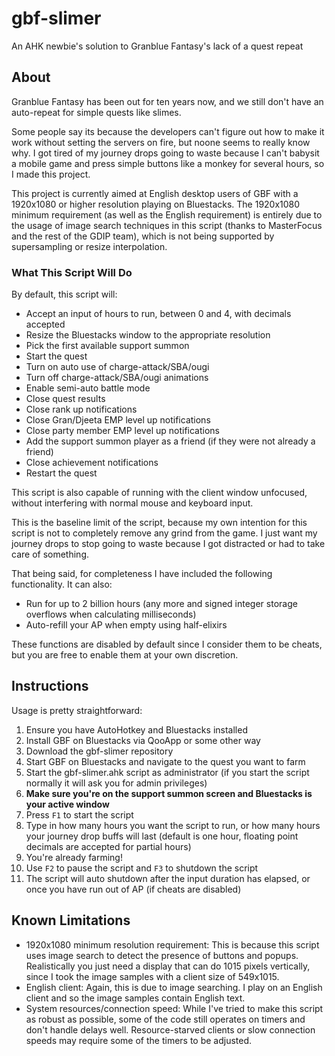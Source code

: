# gbf-slimer
An AHK newbie's solution to Granblue Fantasy's lack of a quest repeat

## About
Granblue Fantasy has been out for ten years now, and we still don't have an auto-repeat for simple quests like slimes.

Some people say its because the developers can't figure out how to make it work without setting the servers on fire, but noone seems to really know why.
I got tired of my journey drops going to waste because I can't babysit a mobile game and press simple buttons like a monkey for several hours, so I made this project.

This project is currently aimed at English desktop users of GBF with a 1920x1080 or higher resolution playing on Bluestacks.
The 1920x1080 minimum requirement (as well as the English requirement) is entirely due to the usage of image search techniques in this script (thanks to MasterFocus and the rest of the GDIP team),
which is not being supported by supersampling or resize interpolation.

### What This Script Will Do
By default, this script will:
- Accept an input of hours to run, between 0 and 4, with decimals accepted
- Resize the Bluestacks window to the appropriate resolution
- Pick the first available support summon
- Start the quest
- Turn on auto use of charge-attack/SBA/ougi
- Turn off charge-attack/SBA/ougi animations
- Enable semi-auto battle mode
- Close quest results
- Close rank up notifications
- Close Gran/Djeeta EMP level up notifications
- Close party member EMP level up notifications
- Add the support summon player as a friend (if they were not already a friend)
- Close achievement notifications
- Restart the quest

This script is also capable of running with the client window unfocused, without interfering with normal mouse and keyboard input.

This is the baseline limit of the script, because my own intention for this script is not to completely remove any grind from the game.
I just want my journey drops to stop going to waste because I got distracted or had to take care of something.

That being said, for completeness I have included the following functionality.
It can also:
- Run for up to 2 billion hours (any more and signed integer storage overflows when calculating milliseconds)
- Auto-refill your AP when empty using half-elixirs

These functions are disabled by default since I consider them to be cheats, but you are free to enable them at your own discretion.

## Instructions
Usage is pretty straightforward:
1. Ensure you have AutoHotkey and Bluestacks installed
2. Install GBF on Bluestacks via QooApp or some other way
3. Download the gbf-slimer repository
4. Start GBF on Bluestacks and navigate to the quest you want to farm
5. Start the gbf-slimer.ahk script as administrator (if you start the script normally it will ask you for admin privileges)
6. **Make sure you're on the support summon screen and Bluestacks is your active window**
7. Press `F1` to start the script
8. Type in how many hours you want the script to run, or how many hours your journey drop buffs will last (default is one hour, floating point decimals are accepted for partial hours)
9. You're already farming!
10. Use `F2` to pause the script and `F3` to shutdown the script
11. The script will auto shutdown after the input duration has elapsed, or once you have run out of AP (if cheats are disabled)

## Known Limitations
- 1920x1080 minimum resolution requirement: This is because this script uses image search to detect the presence of buttons and popups. Realistically you just need a display that can do 1015 pixels vertically, since I took the image samples with a client size of 549x1015.
- English client: Again, this is due to image searching. I play on an English client and so the image samples contain English text.
- System resources/connection speed: While I've tried to make this script as robust as possible, some of the code still operates on timers and don't handle delays well. Resource-starved clients or slow connection speeds may require some of the timers to be adjusted.
